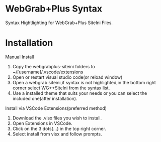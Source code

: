 # WebGrab+Plus Syntax
Syntax Hightlighting for WebGrab+Plus SiteIni Files.

# Installation

Manual Install
1. Copy the webgrabplus-siteini folders to ~/[username]/.vscode/extensions
2. Open or restart visual studio code(or reload window)
3. Open a webgrab siteini,if syntax is not highlighted,in the bottom right corner select WG++SiteIni from the syntax list.
4. Use a installed theme that suits your needs or you can select the included one(after installation).

Install via VSCode Extensions(preferred method)
1. Download the .visx files you wish to install.
2. Open Extensions in VSCode.
3. Click on the 3 dots(...) in the top right corner.
4. Select install from visx and follow prompts.
